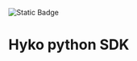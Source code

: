 <!-- x-release-please-start-version -->
 ![Static Badge](https://img.shields.io/badge/Release-v4.3.0-/?style=flat&logo=track)
<!-- x-release-please-end -->

# Hyko python SDK
